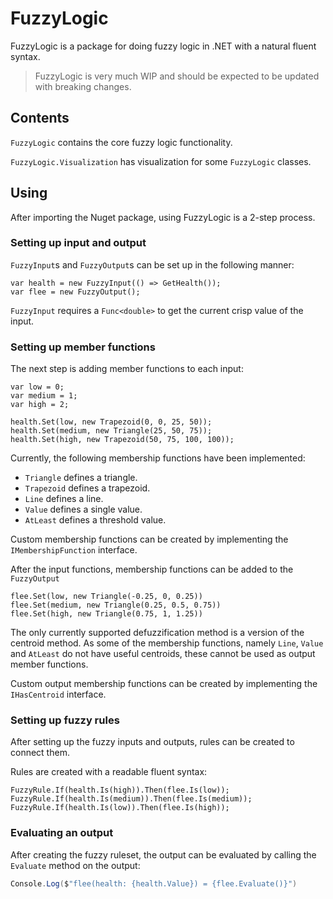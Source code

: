 # FuzzyLogic

FuzzyLogic is a package for doing fuzzy logic in .NET with a natural fluent syntax.

> FuzzyLogic is very much WIP and should be expected to be updated with breaking changes.

## Contents

`FuzzyLogic` contains the core fuzzy logic functionality.

`FuzzyLogic.Visualization` has visualization for some `FuzzyLogic` classes.

## Using

After importing the Nuget package, using FuzzyLogic is a 2-step process.

### Setting up input and output

`FuzzyInput`s and `FuzzyOutput`s can be set up in the following manner:

```csharp:test/FluentFuzzy.Test/Example.cs#L10-L12
var health = new FuzzyInput(() => GetHealth());
var flee = new FuzzyOutput();
```

`FuzzyInput` requires a `Func<double>` to get the current crisp value of the input.

### Setting up member functions

The next step is adding member functions to each input:

```csharp:test/FluentFuzzy.Test/Example.cs#L14-L20
var low = 0;
var medium = 1;
var high = 2;

health.Set(low, new Trapezoid(0, 0, 25, 50));
health.Set(medium, new Triangle(25, 50, 75));
health.Set(high, new Trapezoid(50, 75, 100, 100));
```

Currently, the following membership functions have been implemented:

* `Triangle` defines a triangle.
* `Trapezoid` defines a trapezoid.
* `Line` defines a line.
* `Value` defines a single value.
* `AtLeast` defines a threshold value.

Custom membership functions can be created by implementing the `IMembershipFunction` interface.

After the input functions, membership functions can be added to the `FuzzyOutput`

```csharp:test/FluentFuzzy.Test/Example.cs#L22-L24
flee.Set(low, new Triangle(-0.25, 0, 0.25))
flee.Set(medium, new Triangle(0.25, 0.5, 0.75))
flee.Set(high, new Triangle(0.75, 1, 1.25))
```

The only currently supported defuzzification method is a version of the centroid method. As some of the membership functions, namely `Line`, `Value` and `AtLeast` do not have useful centroids, these cannot be used as output member functions. 

Custom output membership functions can be created by implementing the `IHasCentroid` interface.

### Setting up fuzzy rules

After setting up the fuzzy inputs and outputs, rules can be created to connect them. 

Rules are created with a readable fluent syntax:

```csharp:test/FluentFuzzy.Test/Example.cs#L26-L28
FuzzyRule.If(health.Is(high)).Then(flee.Is(low));
FuzzyRule.If(health.Is(medium)).Then(flee.Is(medium));
FuzzyRule.If(health.Is(low)).Then(flee.Is(high));
```

### Evaluating an output

After creating the fuzzy ruleset, the output can be evaluated by calling the `Evaluate` method on the output:

```csharp:test/FluentFuzzy.Test/Example.cs [30-30]
Console.Log($"flee(health: {health.Value}) = {flee.Evaluate()}")
```
